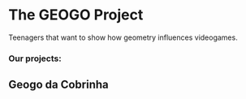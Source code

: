 # The GEOGO Project
Teenagers that want to show how geometry influences videogames.

### Our projects:
## Geogo da Cobrinha
